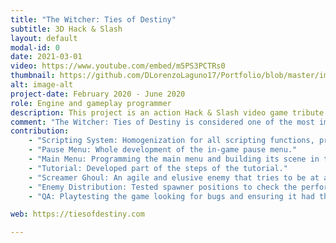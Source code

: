 ```yaml
---
title: "The Witcher: Ties of Destiny"
subtitle: 3D Hack & Slash
layout: default
modal-id: 0
date: 2021-03-01
video: https://www.youtube.com/embed/m5PS3PCTRs0
thumbnail: https://github.com/DLorenzoLaguno17/Portfolio/blob/master/img/portfolio/Witcher.gif?raw=true
alt: image-alt
project-date: February 2020 - June 2020 
role: Engine and gameplay programmer
description: This project is an action Hack & Slash video game tribute to The Witcher series, result of a team of 30 people, a whole class of students in third course. It is a cooperative game for two players, which will have to play as Geralt or Jaskier, each one with their different abilities and combat style, and overcome waves of different types of enemies to manage to get their way to the victory. To create it we developed our own game engine, Broken Engine, using C++ and a group of open third-party libraries, such as OpenGL, PhysX or Recast, and using Lua as our scripting language.
comment: "The Witcher: Ties of Destiny is considered one of the most impressive games ever developed in the Design and Development of Video Games Bachelor’s Degree and in the Master's Degree by its Jesús Alonso, former director of the degree and master in question, and by Ricard Pillosu, former Crytek Development Director and Technical Manager. Their testimonials are visible to read in the web of the project."
contribution:
    - "Scripting System: Homogenization for all scripting functions, programmed several of those functions myself. Script initialization, save and load of scripts and variable editing from the engine inspector."
    - "Pause Menu: Whole development of the in-game pause menu."
    - "Main Menu: Programming the main menu and building its scene in the engine."
    - "Tutorial: Developed part of the steps of the tutorial."
    - "Screamer Ghoul: An agile and elusive enemy that tries to be at a certain distance from the players from where it can annoy them and constantly summon lesser monsters."
    - "Enemy Distribution: Tested spawner positions to check the performance and balancing the waves of enemies."
    - "QA: Playtesting the game looking for bugs and ensuring it had the desired difficulty."

web: https://tiesofdestiny.com

---
```

